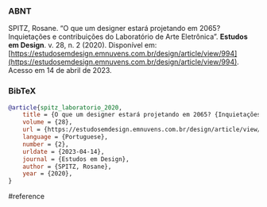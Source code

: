 ### ABNT
SPITZ, Rosane. “O que um designer estará projetando em 2065? Inquietações e contribuições do Laboratório de Arte Eletrônica”. **Estudos em Design**. v. 28, n. 2 (2020). Disponível em: [https://estudosemdesign.emnuvens.com.br/design/article/view/994](https://estudosemdesign.emnuvens.com.br/design/article/view/994). Acesso em 14 de abril de 2023.

### BibTeX
```bibtex
@article{spitz_laboratorio_2020,
	title = {O que um designer estará projetando em 2065? {Inquietações} e contribuições do {Laboratório} de {Arte} {Eletrônica}},
	volume = {28},
	url = {https://estudosemdesign.emnuvens.com.br/design/article/view/994},
	language = {Portuguese},
	number = {2},
	urldate = {2023-04-14},
	journal = {Estudos em Design},
	author = {SPITZ, Rosane},
	year = {2020},
}
```

#reference